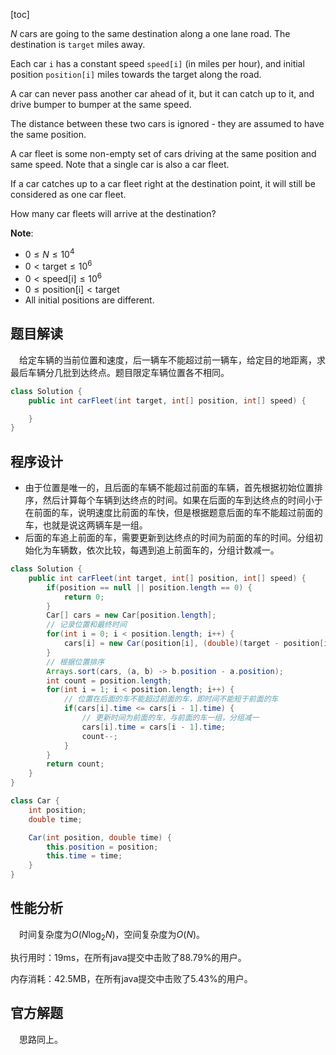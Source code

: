 [toc]

$N$ cars are going to the same destination along a one lane road.  The destination is `target` miles away.

Each car `i` has a constant speed `speed[i]` (in miles per hour), and initial position `position[i]` miles towards the target along the road.

A car can never pass another car ahead of it, but it can catch up to it, and drive bumper to bumper at the same speed.

The distance between these two cars is ignored - they are assumed to have the same position.

A car fleet is some non-empty set of cars driving at the same position and same speed.  Note that a single car is also a car fleet.

If a car catches up to a car fleet right at the destination point, it will still be considered as one car fleet.


How many car fleets will arrive at the destination?



**Note**:

* $0 \le N \le 10^4$
* $0 < \text{target} \le 10^6$
* $0 < \text{speed[i]} \le 10^6$
* $0 \le \text{position[i]} < \text{target}$
* All initial positions are different.



## 题目解读

&emsp;给定车辆的当前位置和速度，后一辆车不能超过前一辆车，给定目的地距离，求最后车辆分几批到达终点。题目限定车辆位置各不相同。

```java
class Solution {
    public int carFleet(int target, int[] position, int[] speed) {

    }
}
```

## 程序设计

* 由于位置是唯一的，且后面的车辆不能超过前面的车辆，首先根据初始位置排序，然后计算每个车辆到达终点的时间。如果在后面的车到达终点的时间小于在前面的车，说明速度比前面的车快，但是根据题意后面的车不能超过前面的车，也就是说这两辆车是一组。
* 后面的车追上前面的车，需要更新到达终点的时间为前面的车的时间。分组初始化为车辆数，依次比较，每遇到追上前面车的，分组计数减一。

```java
class Solution {
    public int carFleet(int target, int[] position, int[] speed) {
        if(position == null || position.length == 0) {
            return 0;
        }
        Car[] cars = new Car[position.length];
        // 记录位置和最终时间
        for(int i = 0; i < position.length; i++) {
            cars[i] = new Car(position[i], (double)(target - position[i]) / speed[i]);
        }
        // 根据位置排序
        Arrays.sort(cars, (a, b) -> b.position - a.position);
        int count = position.length;
        for(int i = 1; i < position.length; i++) {
            // 位置在后面的车不能超过前面的车，即时间不能短于前面的车
            if(cars[i].time <= cars[i - 1].time) {
                // 更新时间为前面的车，与前面的车一组，分组减一
                cars[i].time = cars[i - 1].time;
                count--;
            }
        }
        return count;
    }
}

class Car {
    int position;
    double time;

    Car(int position, double time) {
        this.position = position;
        this.time = time;
    }
}
```

## 性能分析

&emsp;时间复杂度为$O(N\log_2N)$，空间复杂度为$O(N)$。

执行用时：19ms，在所有java提交中击败了88.79%的用户。

内存消耗：42.5MB，在所有java提交中击败了5.43%的用户。

## 官方解题

&emsp;思路同上。